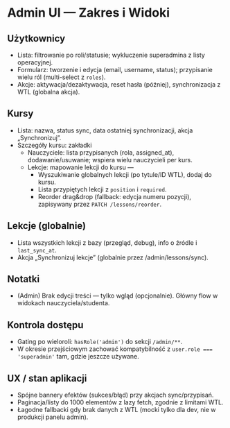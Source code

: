 # Admin UI — Zakres i Widoki

## Użytkownicy
- Lista: filtrowanie po roli/statusie; wykluczenie superadmina z listy operacyjnej.
- Formularz: tworzenie i edycja (email, username, status); przypisanie wielu ról (multi-select z `roles`).
- Akcje: aktywacja/dezaktywacja, reset hasła (później), synchronizacja z WTL (globalna akcja).

## Kursy
- Lista: nazwa, status sync, data ostatniej synchronizacji, akcja „Synchronizuj”.
- Szczegóły kursu: zakładki
  - Nauczyciele: lista przypisanych (rola, assigned_at), dodawanie/usuwanie; wspiera wielu nauczycieli per kurs.
  - Lekcje: mapowanie lekcji do kursu —
    - Wyszukiwanie globalnych lekcji (po tytule/ID WTL), dodaj do kursu.
    - Lista przypiętych lekcji z `position` i `required`.
    - Reorder drag&drop (fallback: edycja numeru pozycji), zapisywany przez `PATCH /lessons/reorder`.

## Lekcje (globalnie)
- Lista wszystkich lekcji z bazy (przegląd, debug), info o źródle i `last_sync_at`.
- Akcja „Synchronizuj lekcje” (globalnie przez /admin/lessons/sync).

## Notatki
- (Admin) Brak edycji treści — tylko wgląd (opcjonalnie). Główny flow w widokach nauczyciela/studenta.

## Kontrola dostępu
- Gating po wieloroli: `hasRole('admin')` do sekcji `/admin/**`.
- W okresie przejściowym zachować kompatybilność z `user.role === 'superadmin'` tam, gdzie jeszcze używane.

## UX / stan aplikacji
- Spójne bannery efektów (sukces/błąd) przy akcjach sync/przypisań.
- Paginacja/listy do 1000 elementów z lazy fetch, zgodnie z limitami WTL.
- Łagodne fallbacki gdy brak danych z WTL (mocki tylko dla dev, nie w produkcji panelu admin).
